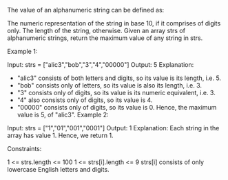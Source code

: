 The value of an alphanumeric string can be defined as:

The numeric representation of the string in base 10, if it comprises of digits only.
The length of the string, otherwise.
Given an array strs of alphanumeric strings, return the maximum value of any string in strs.

 

Example 1:

Input: strs = ["alic3","bob","3","4","00000"]
Output: 5
Explanation: 
- "alic3" consists of both letters and digits, so its value is its length, i.e. 5.
- "bob" consists only of letters, so its value is also its length, i.e. 3.
- "3" consists only of digits, so its value is its numeric equivalent, i.e. 3.
- "4" also consists only of digits, so its value is 4.
- "00000" consists only of digits, so its value is 0.
Hence, the maximum value is 5, of "alic3".
Example 2:

Input: strs = ["1","01","001","0001"]
Output: 1
Explanation: 
Each string in the array has value 1. Hence, we return 1.
 

Constraints:

1 <= strs.length <= 100
1 <= strs[i].length <= 9
strs[i] consists of only lowercase English letters and digits.